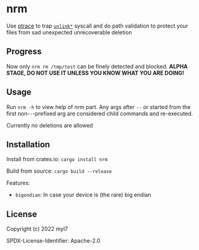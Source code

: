 # nrm

Use [ptrace][ptrace-man] to trap [`unlink*`][unlink-man] syscall and do path validation to protect your files from sad unexpected unrecoverable deletion

## Progress

Now only `nrm rm /tmp/test` can be finely detected and blocked.
**ALPHA STAGE, DO NOT USE IT UNLESS YOU KNOW WHAT YOU ARE DOING!**

## Usage

Run `nrm -h` to view help of nrm part.
Any args after `--` or started from the first non-`-`-prefixed arg are considered child commands and re-executed.

Currently no deletions are allowed

## Installation

Install from crates.io: `cargo install nrm`

Build from source: `cargo build --release`

Features:

- `bigendian`: In case your device is (the rare) big endian

## License

Copyright (c) 2022 myl7

SPDX-License-Identifier: Apache-2.0

[ptrace-man]: https://man7.org/linux/man-pages/man2/ptrace.2.html
[unlink-man]: https://man7.org/linux/man-pages/man2/unlink.2.html
